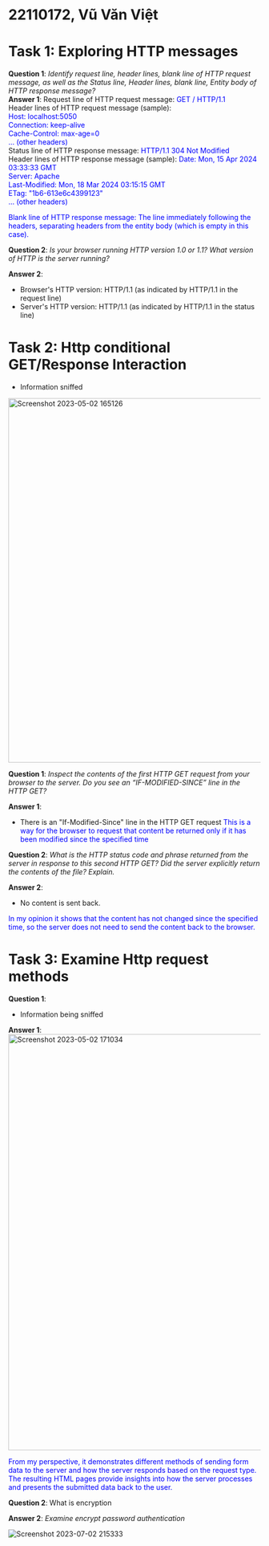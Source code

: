# 22110172, Vũ Văn Việt
# Task 1: Exploring HTTP messages
**Question 1**: *Identify request line, header lines, blank line of HTTP request message, as well as the Status line, Header lines, blank line, Entity body of HTTP response message?*  
**Answer 1**:
Request line of HTTP request message: <span style="color:blue">GET / HTTP/1.1 </span><br>
Header lines of HTTP request message (sample): <br>
<span style="color:blue">Host: localhost:5050 <br>
Connection: keep-alive <br>
Cache-Control: max-age=0 <br>
... (other headers) </span><br>
Status line of HTTP response message: <span style="color:blue">HTTP/1.1 304 Not Modified </span><br>
Header lines of HTTP response message (sample): 
<span style="color:blue">Date: Mon, 15 Apr 2024 03:33:33 GMT <br>
Server: Apache <br>
Last-Modified: Mon, 18 Mar 2024 03:15:15 GMT <br>
ETag: "1b6-613e6c4399123" <br>
... (other headers) </span>

<span style="color:blue">Blank line of HTTP response message: The line immediately following the headers, separating headers from the entity body (which is empty in this case).</span>

**Question 2**: *Is your browser running HTTP version 1.0 or 1.1? What version of HTTP is the server running?*

**Answer 2**:
- Browser's HTTP version: HTTP/1.1 (as indicated by HTTP/1.1 in the request line) 
- Server's HTTP version: HTTP/1.1 (as indicated by HTTP/1.1 in the status line)

# Task 2: Http conditional GET/Response Interaction
- Information sniffed

<img width="726" alt="Screenshot 2023-05-02 165126" src="https://github.com/quang-ute/myprojects/assets/57078914/5b008df9-130c-4501-90d9-fb09f9a89a35">

**Question 1**: *Inspect the contents of the first HTTP GET request from your browser to the server. Do you see an “IF-MODIFIED-SINCE” line in the HTTP GET?*

**Answer 1**:
- There is an "If-Modified-Since" line in the HTTP GET request
<span style="color:blue">This is a way for the browser to request that content be returned only if it has been modified since the specified time</span>

**Question 2**: *What is the HTTP status code and phrase returned from the server in response to this second HTTP GET? Did the server explicitly return the contents of the file? Explain.*

**Answer 2**:
- No content is sent back.

<span style="color:blue">In my opinion it shows that the content has not changed since the specified time, so the server does not need to send the content back to the browser.</span>
# Task 3: Examine Http request methods
**Question 1**:
- Information being sniffed

**Answer 1**:
<img width="829" alt="Screenshot 2023-05-02 171034" src="https://github.com/quang-ute/myprojects/assets/57078914/07eb9d96-0ac2-4891-986a-29f2593fa3e3">

<span style="color:blue">From my perspective, it demonstrates different methods of sending form data to the server and how the server responds based on the request type. The resulting HTML pages provide insights into how the server processes and presents the submitted data back to the user.</span>

**Question 2**: What is encryption

**Answer 2**:
*Examine encrypt password authentication*

![Screenshot 2023-07-02 215333](https://github.com/quang-ute/myprojects/assets/57078914/6b9b0fe0-af40-4d56-a505-fcf5e055736e)

 
